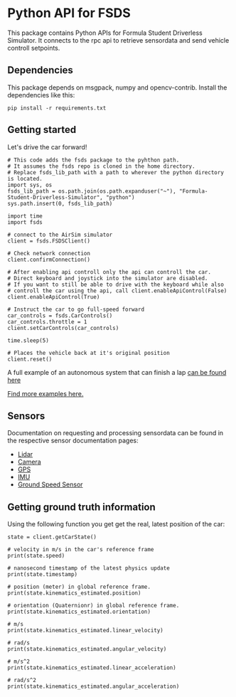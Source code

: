 # Python API for FSDS

This package contains Python APIs for Formula Student Driverless Simulator.
It connects to the rpc api to retrieve sensordata and send vehicle controll setpoints.

## Dependencies
This package depends on msgpack, numpy and opencv-contrib. Install the dependencies like this:

```
pip install -r requirements.txt
```

## Getting started

Let's drive the car forward!

```
# This code adds the fsds package to the pyhthon path.
# It assumes the fsds repo is cloned in the home directory.
# Replace fsds_lib_path with a path to wherever the python directory is located.
import sys, os
fsds_lib_path = os.path.join(os.path.expanduser("~"), "Formula-Student-Driverless-Simulator", "python")
sys.path.insert(0, fsds_lib_path)

import time
import fsds

# connect to the AirSim simulator 
client = fsds.FSDSClient()

# Check network connection
client.confirmConnection()

# After enabling api controll only the api can controll the car. 
# Direct keyboard and joystick into the simulator are disabled.
# If you want to still be able to drive with the keyboard while also 
# controll the car using the api, call client.enableApiControl(False)
client.enableApiControl(True)

# Instruct the car to go full-speed forward
car_controls = fsds.CarControls()
car_controls.throttle = 1
client.setCarControls(car_controls)

time.sleep(5)

# Places the vehicle back at it's original position
client.reset()
```

A full example of an autonomous system that can finish a lap [can be found here](https://github.com/FS-Driverless/Formula-Student-Driverless-Simulator/tree/master/python/examples/autonomous_example.py)

[Find more examples here.](https://github.com/FS-Driverless/Formula-Student-Driverless-Simulator/tree/master/python/examples)

## Sensors

Documentation on requesting and processing sensordata can be found in the respective sensor documentation pages:

* [Lidar](lidar.md)
* [Camera](camera.md)
* [GPS](gps.md)
* [IMU](imu.md)
* [Ground Speed Sensor](ground-speed-sensor.md)

## Getting ground truth information

Using the following function you get get the real, latest position of the car:

```
state = client.getCarState()

# velocity in m/s in the car's reference frame
print(state.speed)

# nanosecond timestamp of the latest physics update
print(state.timestamp)

# position (meter) in global reference frame.
print(state.kinematics_estimated.position)

# orientation (Quaternionr) in global reference frame.
print(state.kinematics_estimated.orientation)

# m/s
print(state.kinematics_estimated.linear_velocity)

# rad/s
print(state.kinematics_estimated.angular_velocity)

# m/s^2
print(state.kinematics_estimated.linear_acceleration)

# rad/s^2
print(state.kinematics_estimated.angular_acceleration)
```